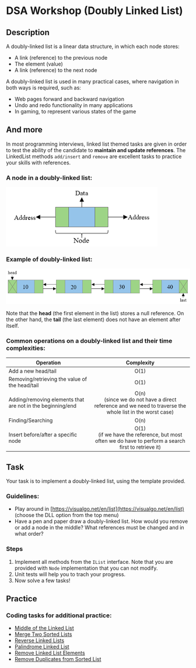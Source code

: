 # DSA Workshop (Doubly Linked List)

## Description

A doubly-linked list is a linear data structure, in which each node stores:

- A link (reference) to the previous node
- The element (value)
- A link (reference) to the next node

A doubly-linked list is used in many practical cases, where navigation in both ways is required, such as:

- Web pages forward and backward navigation
- Undo and redo functionality in many applications
- In gaming, to represent various states of the game

## And more

In most programming interviews, linked list themed tasks are given in order to test the ability of the candidate to **maintain and update references**. The LinkedList methods `add/insert` and `remove` are excellent tasks to practice your skills with references.

### A node in a doubly-linked list:
![picture](Images/linked-list-node.png)

### Example of doubly-linked list:
![picture](Images/linked-list.png)

Note that the **head** (the first element in the list) stores a null reference. On the other hand, the **tail** (the last element) does not have an element after itself.

### Common operations on a doubly-linked list and their time complexities:
|Operation | Complexity |
|----------|:----------:|
| Add a new head/tail | O(1) |
| Removing/retrieving the value of the head/tail | O(1) |
| Adding/removing elements that are not in the beginning/end | O(n) <br> (since we do not have a direct reference and we need to traverse the whole list in the worst case) |
| Finding/Searching | O(n) |
| Insert before/after a specific node | O(1)<br> (if we have the reference, but most often we do have to perform a search first to retrieve it) |

## Task

Your task is to implement a doubly-linked list, using the template provided.

### Guidelines:

- Play around in [https://visualgo.net/en/list](https://visualgo.net/en/list) (choose the DLL option from the top menu)
- Have a pen and paper draw a doubly-linked list. How would you remove or add a node in the middle? What references must be changed and in what order?

### Steps

1. Implement all methods from the `IList` interface. Note that you are provided with `Node` implementation that you can not modify.
1. Unit tests will help you to trach your progress.
1. Now solve a few tasks!

## Practice

### Coding tasks for additional practice:

- [Middle of the Linked List](https://leetcode.com/problems/middle-of-the-linked-list/description/)
- [Merge Two Sorted Lists](https://leetcode.com/problems/merge-two-sorted-lists/)
- [Reverse Linked Lists](https://leetcode.com/problems/reverse-linked-list/description/)
- [Palindrome Linked List](https://leetcode.com/problems/palindrome-linked-list/)
- [Remove Linked List Elements](https://leetcode.com/problems/remove-linked-list-elements/description/)
- [Remove Duplicates from Sorted List](https://leetcode.com/problems/remove-duplicates-from-sorted-list/)
